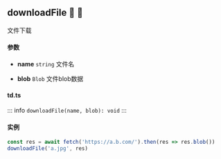 ## downloadFile :tada: :100: 
文件下载
#### 参数 
- **name** `string` 文件名
 
- **blob** `Blob` 文件blob数据
 
#### td.ts
::: info
`downloadFile(name, blob): void`
:::
#### 实例 
```ts
const res = await fetch('https://a.b.com/').then(res => res.blob())
downloadFile('a.jpg', res)
```

